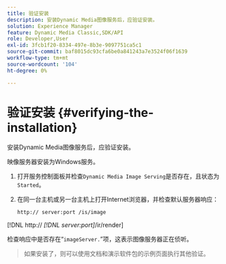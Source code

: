 ```yaml
---
title: 验证安装
description: 安装Dynamic Media图像服务后，应验证安装。
solution: Experience Manager
feature: Dynamic Media Classic,SDK/API
role: Developer,User
exl-id: 3fcb1f20-8334-497e-8b3e-9097751ca5c1
source-git-commit: baf8015dc93cfa6be0a841243a7e3524f06f1639
workflow-type: tm+mt
source-wordcount: '104'
ht-degree: 0%

---
```


# 验证安装 {#verifying-the-installation}

安装Dynamic Media图像服务后，应验证安装。

映像服务器安装为Windows服务。

1. 打开服务控制面板并检查`Dynamic Media Image Serving`是否存在，且状态为`Started`。
1. 在同一台主机或另一台主机上打开Internet浏览器，并检查默认服务器响应：

   `http:// server:port /is/image`

[!DNL  http:// *[!DNL server:port]*/ir/render]

检查响应中是否存在“`imageServer.`”项，这表示图像服务器正在侦听。

>如果安装了，则可以使用文档和演示软件包的示例页面执行其他验证。
